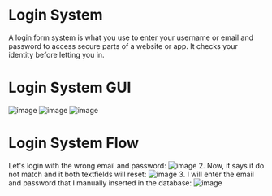 # Login System

A login form system is what you use to enter your username or email and password to access secure parts of a website or app. It checks your identity before letting you in.

# Login System GUI
![image](https://github.com/khastunay/Login-System/assets/159407625/e4cb7e98-ad1b-4ed8-8661-57898bdaee2b)
![image](https://github.com/khastunay/Login-System/assets/159407625/33b98922-a5cd-4584-872a-87b52010a858)
![image](https://github.com/khastunay/Login-System/assets/159407625/ba9e1540-e0b9-407f-ad1f-f331eebe45ba)

# Login System Flow
Let's login with the wrong email and password: 
![image](https://github.com/khastunay/Login-System/assets/159407625/44b96c17-c565-45d2-9d25-6e271feb289b)
2. Now, it says it do not match and it both textfields will reset: ![image](https://github.com/khastunay/Login-System/assets/159407625/0f3701d7-39ac-4df6-9cc0-a8487eaa935f)
3. I will enter the email and password that I manually inserted in the database: ![image](https://github.com/khastunay/Login-System/assets/159407625/e263a209-8169-45bc-be99-eb80dc309e35)




